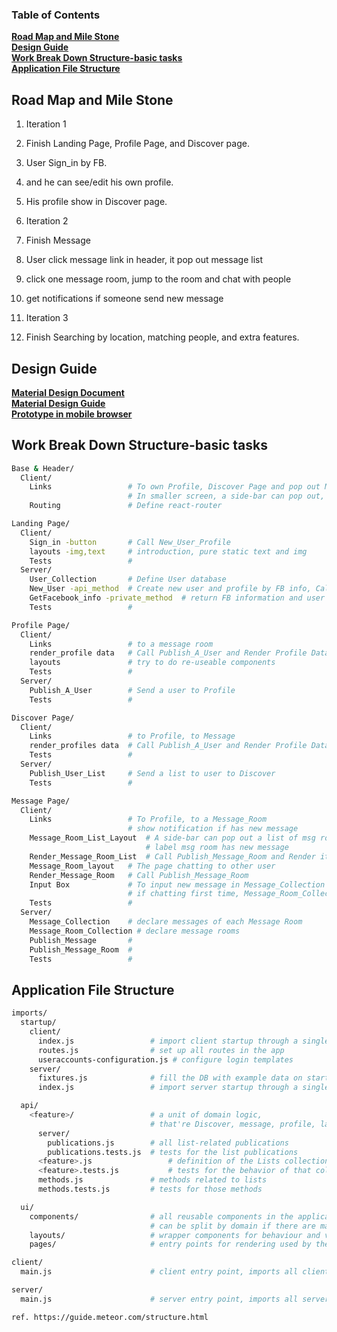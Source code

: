 ### Table of Contents
**[Road Map and Mile Stone](#road-map-and-mile-stone)**  
**[Design Guide](#design-guide)**  
**[Work Break Down Structure-basic tasks](#work-break-down-structure-basic-tasks)**  
**[Application File Structure](#application-file-structure)**  

## Road Map and Mile Stone
1. Iteration 1
  0. Finish Landing Page, Profile Page, and Discover page.  
  1. User Sign_in by FB.  
  2. and he can see/edit his own profile.  
  3. His profile show in Discover page.  
2. Iteration 2  
  0. Finish Message
  1. User click message link in header, it pop out message list
  2. click one message room, jump to the room and chat with people
  3. get notifications if someone send new message

3. Iteration 3
  0. Finish Searching by location, matching people, and extra features.

## Design Guide
  **[Material Design Document](http://materializecss.com/)**  
  **[Material Design Guide](https://material.google.com/)**   
  **[Prototype in mobile browser](http://adobe.ly/2cFoq2a)**   


## Work Break Down Structure-basic tasks
```sh
Base & Header/
  Client/
    Links                 # To own Profile, Discover Page and pop out Message room list.
                          # In smaller screen, a side-bar can pop out,
    Routing               # Define react-router

Landing Page/
  Client/
    Sign_in -button       # Call New_User_Profile
    layouts -img,text     # introduction, pure static text and img
    Tests                 #
  Server/
    User_Collection       # Define User database
    New_User -api_method  # Create new user and profile by FB info, Call GetFacebook_info
    GetFacebook_info -private_method  # return FB information and user photo
    Tests                 #

Profile Page/
  Client/
    Links                 # to a message room
    render_profile data   # Call Publish_A_User and Render Profile Data on layouts
    layouts               # try to do re-useable components
    Tests                 #
  Server/
    Publish_A_User        # Send a user to Profile
    Tests                 #

Discover Page/
  Client/
    Links                 # to Profile, to Message
    render_profiles data  # Call Publish_A_User and Render Profile Data on layouts
    Tests                 #
  Server/
    Publish_User_List     # Send a list to user to Discover
    Tests                 #

Message Page/
  Client/
    Links                 # To Profile, to a Message_Room
                          # show notification if has new message
    Message_Room_List_Layout  # A side-bar can pop out a list of msg room
                              # label msg room has new message
    Render_Message_Room_List  # Call Publish_Message_Room and Render it
    Message_Room_layout   # The page chatting to other user
    Render_Message_Room   # Call Publish_Message_Room
    Input Box             # To input new message in Message_Collection
                          # if chatting first time, Message_Room_Collection too
    Tests                 #
  Server/
    Message_Collection    # declare messages of each Message Room
    Message_Room_Collection # declare message rooms
    Publish_Message       #
    Publish_Message_Room  #
    Tests                 #

```

## Application File Structure
```sh
imports/
  startup/
    client/
      index.js                 # import client startup through a single index entry point
      routes.js                # set up all routes in the app
      useraccounts-configuration.js # configure login templates
    server/
      fixtures.js              # fill the DB with example data on startup
      index.js                 # import server startup through a single index entry point

  api/
    <feature>/                 # a unit of domain logic,
                               # that're Discover, message, profile, landing_page
      server/
        publications.js        # all list-related publications
        publications.tests.js  # tests for the list publications
      <feature>.js                 # definition of the Lists collection
      <feature>.tests.js           # tests for the behavior of that collection
      methods.js               # methods related to lists
      methods.tests.js         # tests for those methods

  ui/
    components/                # all reusable components in the application
                               # can be split by domain if there are many
    layouts/                   # wrapper components for behaviour and visuals
    pages/                     # entry points for rendering used by the router

client/
  main.js                      # client entry point, imports all client code

server/
  main.js                      # server entry point, imports all server code

ref. https://guide.meteor.com/structure.html